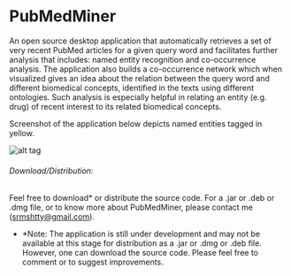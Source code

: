 PubMedMiner
=============

An open source desktop application that automatically retrieves a set of very recent PubMed articles for a given query word and facilitates further analysis that includes: named entity recognition and co-occurrence analysis. The application also builds a co-occurrence network which when visualized gives an idea about the relation between the query word and different biomedical concepts, identified in the texts using different ontologies. Such analysis is especially helpful in relating an entity (e.g. drug) of recent interest to its related biomedical concepts.

Screenshot of the application below depicts named entities tagged in yellow.

![alt tag](http://oi59.tinypic.com/11ui493.jpg)

###### Download/Distribution:
Feel free to download* or distribute the source code. For a .jar or .deb or .dmg file, or to know more about PubMedMiner, please contact me (srmshtty@gmail.com).

* *Note: The application is still under development and may not be available at this stage for distribution as a .jar or .dmg or .deb file. However, one can download the source code. Please feel free to comment or to suggest improvements.
